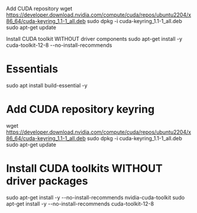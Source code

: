 Add CUDA repository
wget https://developer.download.nvidia.com/compute/cuda/repos/ubuntu2204/x86_64/cuda-keyring_1.1-1_all.deb sudo dpkg -i cuda-keyring_1.1-1_all.deb sudo apt-get update

Install CUDA toolkit WITHOUT driver components
sudo apt-get install -y cuda-toolkit-12-8 --no-install-recommends

# Essentials
sudo apt install build-essential -y

# Add CUDA repository keyring
wget https://developer.download.nvidia.com/compute/cuda/repos/ubuntu2204/x86_64/cuda-keyring_1.1-1_all.deb
sudo dpkg -i cuda-keyring_1.1-1_all.deb
sudo apt-get update

# Install CUDA toolkits WITHOUT driver packages
sudo apt-get install -y --no-install-recommends nvidia-cuda-toolkit
sudo apt-get install -y --no-install-recommends cuda-toolkit-12-8

